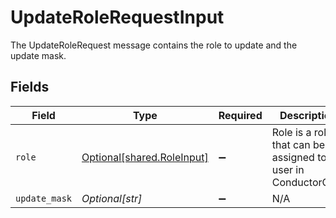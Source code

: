 # UpdateRoleRequestInput

The UpdateRoleRequest message contains the role to update and the update mask.


## Fields

| Field                                                              | Type                                                               | Required                                                           | Description                                                        |
| ------------------------------------------------------------------ | ------------------------------------------------------------------ | ------------------------------------------------------------------ | ------------------------------------------------------------------ |
| `role`                                                             | [Optional[shared.RoleInput]](undefined/models/shared/roleinput.md) | :heavy_minus_sign:                                                 | Role is a role that can be assigned to a user in ConductorOne.     |
| `update_mask`                                                      | *Optional[str]*                                                    | :heavy_minus_sign:                                                 | N/A                                                                |